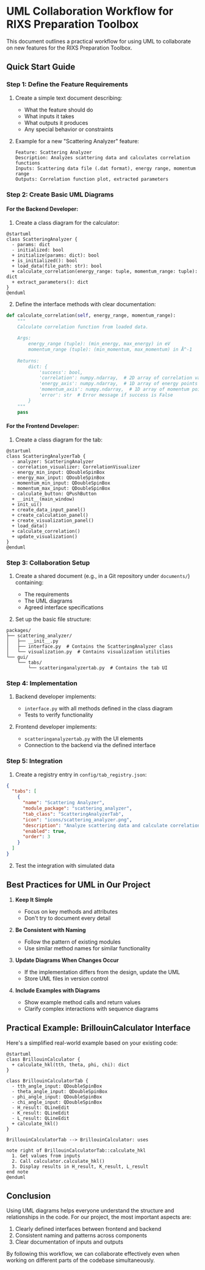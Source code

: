 # UML Collaboration Workflow for RIXS Preparation Toolbox

This document outlines a practical workflow for using UML to collaborate on new features for the RIXS Preparation Toolbox.

## Quick Start Guide

### Step 1: Define the Feature Requirements

1. Create a simple text document describing:
   - What the feature should do
   - What inputs it takes
   - What outputs it produces
   - Any special behavior or constraints

2. Example for a new "Scattering Analyzer" feature:
   ```
   Feature: Scattering Analyzer
   Description: Analyzes scattering data and calculates correlation functions
   Inputs: Scattering data file (.dat format), energy range, momentum range
   Outputs: Correlation function plot, extracted parameters
   ```

### Step 2: Create Basic UML Diagrams

#### For the Backend Developer:

1. Create a class diagram for the calculator:

```plantuml
@startuml
class ScatteringAnalyzer {
  - params: dict
  - initialized: bool
  + initialize(params: dict): bool
  + is_initialized(): bool
  + load_data(file_path: str): bool
  + calculate_correlation(energy_range: tuple, momentum_range: tuple): dict
  + extract_parameters(): dict
}
@enduml
```

2. Define the interface methods with clear documentation:

```python
def calculate_correlation(self, energy_range, momentum_range):
    """
    Calculate correlation function from loaded data.
    
    Args:
        energy_range (tuple): (min_energy, max_energy) in eV
        momentum_range (tuple): (min_momentum, max_momentum) in Å^-1
    
    Returns:
        dict: {
            'success': bool,
            'correlation': numpy.ndarray,  # 2D array of correlation values
            'energy_axis': numpy.ndarray,  # 1D array of energy points
            'momentum_axis': numpy.ndarray,  # 1D array of momentum points
            'error': str  # Error message if success is False
        }
    """
    pass
```

#### For the Frontend Developer:

1. Create a class diagram for the tab:

```plantuml
@startuml
class ScatteringAnalyzerTab {
  - analyzer: ScatteringAnalyzer
  - correlation_visualizer: CorrelationVisualizer
  - energy_min_input: QDoubleSpinBox
  - energy_max_input: QDoubleSpinBox
  - momentum_min_input: QDoubleSpinBox
  - momentum_max_input: QDoubleSpinBox
  - calculate_button: QPushButton
  + __init__(main_window)
  + init_ui()
  + create_data_input_panel()
  + create_calculation_panel()
  + create_visualization_panel()
  + load_data()
  + calculate_correlation()
  + update_visualization()
}
@enduml
```

### Step 3: Collaboration Setup

1. Create a shared document (e.g., in a Git repository under `documents/`) containing:
   - The requirements
   - The UML diagrams
   - Agreed interface specifications

2. Set up the basic file structure:

```
packages/
├── scattering_analyzer/
│   ├── __init__.py
│   ├── interface.py  # Contains the ScatteringAnalyzer class
│   └── visualization.py  # Contains visualization utilities
└── gui/
    └── tabs/
        └── scatteringanalyzertab.py  # Contains the tab UI
```

### Step 4: Implementation

1. Backend developer implements:
   - `interface.py` with all methods defined in the class diagram
   - Tests to verify functionality

2. Frontend developer implements:
   - `scatteringanalyzertab.py` with the UI elements
   - Connection to the backend via the defined interface

### Step 5: Integration

1. Create a registry entry in `config/tab_registry.json`:

```json
{
  "tabs": [
    {
      "name": "Scattering Analyzer",
      "module_package": "scattering_analyzer",
      "tab_class": "ScatteringAnalyzerTab",
      "icon": "icons/scattering_analyzer.png",
      "description": "Analyze scattering data and calculate correlation functions",
      "enabled": true,
      "order": 3
    }
  ]
}
```

2. Test the integration with simulated data

## Best Practices for UML in Our Project

1. **Keep It Simple**
   - Focus on key methods and attributes
   - Don't try to document every detail

2. **Be Consistent with Naming**
   - Follow the pattern of existing modules
   - Use similar method names for similar functionality

3. **Update Diagrams When Changes Occur**
   - If the implementation differs from the design, update the UML
   - Store UML files in version control

4. **Include Examples with Diagrams**
   - Show example method calls and return values
   - Clarify complex interactions with sequence diagrams

## Practical Example: BrillouinCalculator Interface

Here's a simplified real-world example based on your existing code:

```plantuml
@startuml
class BrillouinCalculator {
  + calculate_hkl(tth, theta, phi, chi): dict
}

class BrillouinCalculatorTab {
  - tth_angle_input: QDoubleSpinBox
  - theta_angle_input: QDoubleSpinBox
  - phi_angle_input: QDoubleSpinBox
  - chi_angle_input: QDoubleSpinBox
  - H_result: QLineEdit
  - K_result: QLineEdit
  - L_result: QLineEdit
  + calculate_hkl()
}

BrillouinCalculatorTab --> BrillouinCalculator: uses

note right of BrillouinCalculatorTab::calculate_hkl
  1. Get values from inputs
  2. Call calculator.calculate_hkl()
  3. Display results in H_result, K_result, L_result
end note
@enduml
```

## Conclusion

Using UML diagrams helps everyone understand the structure and relationships in the code. For our project, the most important aspects are:

1. Clearly defined interfaces between frontend and backend
2. Consistent naming and patterns across components
3. Clear documentation of inputs and outputs

By following this workflow, we can collaborate effectively even when working on different parts of the codebase simultaneously. 